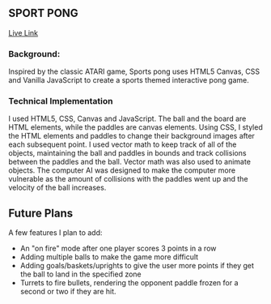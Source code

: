 ## SPORT PONG

[Live Link](https://elimor5.github.io/Sports-Pong/)

### Background:

Inspired by the classic ATARI game, Sports pong uses HTML5 Canvas, CSS and Vanilla JavaScript to create a sports themed interactive pong game.

### Technical Implementation

I used HTML5, CSS, Canvas and JavaScript. The ball and the board are HTML elements, while the paddles are canvas elements. Using CSS, I styled the HTML elements and paddles to change their background images after each subsequent point. I used vector math to keep track of all of the objects, maintaining the ball and paddles in bounds and track collisions between the paddles and the ball. Vector math was also used to animate objects. The computer AI was designed to make the computer more vulnerable as the amount of collisions with the paddles went up and the velocity of the ball increases.


## Future Plans

A few features I plan to add:
- An "on fire" mode after one player scores 3 points in a row
- Adding multiple balls to make the game more difficult
- Adding goals/baskets/uprights to give the user more points if they get the ball to land in the specified zone
- Turrets to fire bullets, rendering the opponent paddle frozen for a second or two if they are hit.
